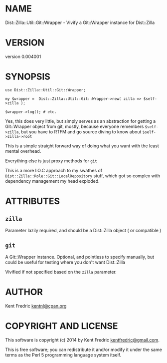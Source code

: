 # NAME

Dist::Zilla::Util::Git::Wrapper - Vivify a Git::Wrapper instance for Dist::Zilla

# VERSION

version 0.004001

# SYNOPSIS

    use Dist::Zilla::Util::Git::Wrapper;

    my $wrapper =  Dist::Zilla::Util::Git::Wrapper->new( zilla => $self->zilla );

    $wrapper->log(); # etc.

Yes, this does very little, but simply serves as an abstraction for getting a Git::Wrapper
object from git, mostly, because everyone remembers `$self->zilla`, but you have to RTFM
and go source diving to know about `$self->zilla->root`

This is a simple straight forward way of doing what you want with the least mental overhead.

Everything else is just proxy methods for `git`

This is a more I.O.C approach to my swathes of `Dist::Zilla::Role::Git::LocalRepository` stuff,
which got so complex with dependency management my head exploded.

# ATTRIBUTES

## `zilla`

Parameter lazily required, and should be a Dist::Zilla object ( or compatible )

## `git`

A Git::Wrapper instance. Optional, and pointless to specify manually,
but could be useful for testing where you don't want Dist::Zilla

Vivified if not specified based on the `zilla` parameter.

# AUTHOR

Kent Fredric <kentnl@cpan.org>

# COPYRIGHT AND LICENSE

This software is copyright (c) 2014 by Kent Fredric <kentfredric@gmail.com>.

This is free software; you can redistribute it and/or modify it under
the same terms as the Perl 5 programming language system itself.
